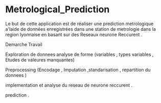 # Metrological_Prediction
Le but de cette application est de réaliser une prediction metrologique a'laide de données enregistrées dans une station de metrologie dans la region lyonnaise en basant sur des Reseaux neurone Reccurent .

Demarche Travail 

Exploration de donnees 
analyse de forme  (variables , types variables , Etudes de valeures manquantes)

Preprocessing (Encodage , Imputation ,standarisation , repartition du donnees  )

implementation et analyse du reseau de neurone reccurent .

prediction .


